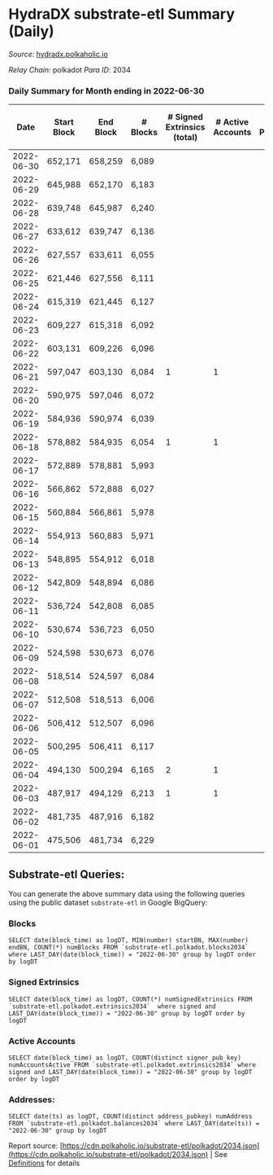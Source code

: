 # HydraDX substrate-etl Summary (Daily)

_Source_: [hydradx.polkaholic.io](https://hydradx.polkaholic.io)

*Relay Chain*: polkadot
*Para ID*: 2034



### Daily Summary for Month ending in 2022-06-30


| Date | Start Block | End Block | # Blocks | # Signed Extrinsics (total) | # Active Accounts | # Passive | # New | # Addresses with Balances | # Events | # Transfers | # XCM Transfers In | # XCM Transfers Out |
| ---- | ----------- | --------- | -------- | --------------------------- | ----------------- | --------- | ----- | ------------------------- | -------- | ----------- | ------------------ | ------------------- |
| 2022-06-30 | 652,171 | 658,259 | 6,089  |  |  |  |  | 32 | 18,272 |   |   |   |
| 2022-06-29 | 645,988 | 652,170 | 6,183  |  |  |  |  | 32 | 18,557 |   |   |   |
| 2022-06-28 | 639,748 | 645,987 | 6,240  |  |  |  |  | 32 | 18,725 |   |   |   |
| 2022-06-27 | 633,612 | 639,747 | 6,136  |  |  |  |  | 32 | 18,413 |   |   |   |
| 2022-06-26 | 627,557 | 633,611 | 6,055  |  |  |  |  | 32 | 18,171 |   |   |   |
| 2022-06-25 | 621,446 | 627,556 | 6,111  |  |  |  |  | 32 | 18,341 |   |   |   |
| 2022-06-24 | 615,319 | 621,445 | 6,127  |  |  |  |  | 32 | 18,386 |   |   |   |
| 2022-06-23 | 609,227 | 615,318 | 6,092  |  |  |  |  | 32 | 18,281 |   |   |   |
| 2022-06-22 | 603,131 | 609,226 | 6,096  |  |  |  |  | 32 | 18,296 |   |   |   |
| 2022-06-21 | 597,047 | 603,130 | 6,084  | 1 | 1 |  |  | 32 | 18,261 |   |   |   |
| 2022-06-20 | 590,975 | 597,046 | 6,072  |  |  |  |  | 32 | 18,221 |   |   |   |
| 2022-06-19 | 584,936 | 590,974 | 6,039  |  |  |  |  | 32 | 18,122 |   |   |   |
| 2022-06-18 | 578,882 | 584,935 | 6,054  | 1 | 1 |  |  | 32 | 18,174 |   |   |   |
| 2022-06-17 | 572,889 | 578,881 | 5,993  |  |  |  |  | 32 | 17,984 |   |   |   |
| 2022-06-16 | 566,862 | 572,888 | 6,027  |  |  |  |  | 32 | 18,086 |   |   |   |
| 2022-06-15 | 560,884 | 566,861 | 5,978  |  |  |  |  | 32 | 17,942 |   |   |   |
| 2022-06-14 | 554,913 | 560,883 | 5,971  |  |  |  |  | 32 | 17,918 |   |   |   |
| 2022-06-13 | 548,895 | 554,912 | 6,018  |  |  |  |  | 32 | 18,059 |   |   |   |
| 2022-06-12 | 542,809 | 548,894 | 6,086  |  |  |  |  | 32 | 18,263 |   |   |   |
| 2022-06-11 | 536,724 | 542,808 | 6,085  |  |  |  |  | 32 | 18,263 |   |   |   |
| 2022-06-10 | 530,674 | 536,723 | 6,050  |  |  |  |  | 32 | 18,155 |   |   |   |
| 2022-06-09 | 524,598 | 530,673 | 6,076  |  |  |  |  | 32 | 18,233 |   |   |   |
| 2022-06-08 | 518,514 | 524,597 | 6,084  |  |  |  |  | 32 | 18,257 |   |   |   |
| 2022-06-07 | 512,508 | 518,513 | 6,006  |  |  |  |  | 32 | 18,026 |   |   |   |
| 2022-06-06 | 506,412 | 512,507 | 6,096  |  |  |  |  | 32 | 18,293 |   |   |   |
| 2022-06-05 | 500,295 | 506,411 | 6,117  |  |  |  |  | 32 | 18,357 |   |   |   |
| 2022-06-04 | 494,130 | 500,294 | 6,165  | 2 | 1 |  |  | 32 | 18,511 |   |   |   |
| 2022-06-03 | 487,917 | 494,129 | 6,213  | 1 | 1 |  |  | 32 | 18,648 |   |   |   |
| 2022-06-02 | 481,735 | 487,916 | 6,182  |  |  |  |  | 32 | 18,551 |   |   |   |
| 2022-06-01 | 475,506 | 481,734 | 6,229  |  |  |  |  | 32 | 18,692 |   |   |   |

## Substrate-etl Queries:
You can generate the above summary data using the following queries using the public dataset `substrate-etl` in Google BigQuery:


### Blocks
```
SELECT date(block_time) as logDT, MIN(number) startBN, MAX(number) endBN, COUNT(*) numBlocks FROM `substrate-etl.polkadot.blocks2034`  where LAST_DAY(date(block_time)) = "2022-06-30" group by logDT order by logDT
```


### Signed Extrinsics
```
SELECT date(block_time) as logDT, COUNT(*) numSignedExtrinsics FROM `substrate-etl.polkadot.extrinsics2034`  where signed and LAST_DAY(date(block_time)) = "2022-06-30" group by logDT order by logDT
```


### Active Accounts
```
SELECT date(block_time) as logDT, COUNT(distinct signer_pub_key) numAccountsActive FROM `substrate-etl.polkadot.extrinsics2034` where signed and LAST_DAY(date(block_time)) = "2022-06-30" group by logDT order by logDT
```


### Addresses:
```
SELECT date(ts) as logDT, COUNT(distinct address_pubkey) numAddress FROM `substrate-etl.polkadot.balances2034` where LAST_DAY(date(ts)) = "2022-06-30" group by logDT
```



Report source: [https://cdn.polkaholic.io/substrate-etl/polkadot/2034.json](https://cdn.polkaholic.io/substrate-etl/polkadot/2034.json) | See [Definitions](/DEFINITIONS.md) for details
